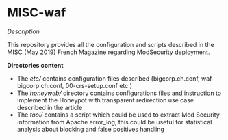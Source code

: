# MISC-waf

*Description*

This repository provides all the configuration and scripts described in the MISC (May 2019) French Magazine regarding ModSecurity deployment.

**Directories content**
- The *etc/* contains configuration files described (bigcorp.ch.conf, waf-bigcorp.ch.conf, 00-crs-setup.conf etc.)
- The *honeyweb/* directory contains configurations files and instruction to implement the Honeypot with transparent redirection use case described in the article
- The *tool/* contains a script which could be used to extract Mod Security information from Apache error_log, this could be useful for statistical analysis about blocking and false positives handling
